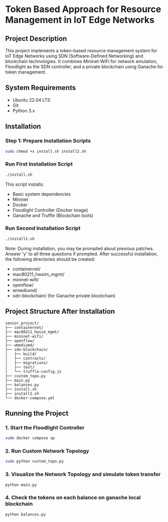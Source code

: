 # Token Based Approach for Resource Management in IoT Edge Networks

## Project Description
This project implements a token-based resource management system for IoT Edge Networks using SDN (Software-Defined Networking) and blockchain technologies. It combines Mininet-WiFi for network emulation, Floodlight as the SDN controller, and a private blockchain using Ganache for token management.

## System Requirements
- Ubuntu 22.04 LTS
- Git
- Python 3.x

## Installation

### Step 1: Prepare Installation Scripts
```bash
sudo chmod +x install.sh install2.sh
```
### Run First Installation Script
```bash
./install.sh
 ```
This script installs:
- Basic system dependencies
- Mininet
- Docker
- Floodlight Controller (Docker image)
- Ganache and Truffle (Blockchain tools)

###  Run Second Installation Script
```bash
./install2.sh
 ```
Note: During installation, you may be prompted about previous patches. Answer 'y' to all three questions if prompted.
After successful installation, the following directories should be created:
- containernet/
- mac80211_hwsim_mgmt/
- mininet-wifi/
- openflow/
- wmediumd/
- sdn-blockchain/ (for Ganache private blockchain)

## Project Structure After Installation
```plaintext
senior_project/
├── containernet/
├── mac80211_hwsim_mgmt/
├── mininet-wifi/
├── openflow/
├── wmediumd/
├── sdn-blockchain/
│   ├── build/
│   ├── contracts/
│   ├── migrations/
│   ├── test/
│   └── truffle-config.js
├── custom_topo.py
├── main.py
├── balances.py
├── install.sh
├── install2.sh
└── docker-compose.yml
 ```

## Running the Project
### 1. Start the Floodlight Controller
```bash
sudo docker compose up
 ```

### 2. Run Custom Network Topology
```bash
sudo python custom_topo.py
 ```

### 3. Visualize the Network Topology and simulate token transfer
```bash
python main.py
 ```

### 4. Check the tokens on each balance on ganache local blockchain
```bash
python balances.py
 ```